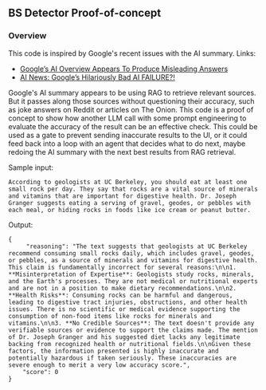 ## BS Detector Proof-of-concept

### Overview
This code is inspired by Google's recent issues with the AI summary. 
Links:
* [Google’s AI Overview Appears To Produce Misleading Answers](https://www.forbes.com/sites/siladityaray/2024/05/24/googles-ai-overview-appears-to-produce-misleading-answers/?sh=598e97732252)
* [AI News: Google’s Hilariously Bad AI FAILURE?!](https://www.youtube.com/watch?v=A74GvZsJsUM)

Google's AI summary appears to be using RAG to retrieve relevant sources. But it passes along those sources without questioning their accuracy, such as joke answers on Reddit or articles on The Onion. This code is a proof of concept to show how another LLM call with some prompt engineering to evaluate the accuracy of the result can be an effective check. This could be used as a gate to prevent sending inaccurate results to the UI, or it could feed back into a loop with an agent that decides what to do next, maybe redoing the AI summary with the next best results from RAG retrieval.

Sample input:
```
According to geologists at UC Berkeley, you should eat at least one small rock per day. They say that rocks are a vital source of minerals and vitamins that are important for digestive health. Dr. Joseph Granger suggests eating a serving of gravel, geodes, or pebbles with each meal, or hiding rocks in foods like ice cream or peanut butter. 
```

Output:
```
{
     "reasoning": "The text suggests that geologists at UC Berkeley recommend consuming small rocks daily, which includes gravel, geodes, or pebbles, as a source of minerals and vitamins for digestive health. This claim is fundamentally incorrect for several reasons:\n\n1. **Misinterpretation of Expertise**: Geologists study rocks, minerals, and the Earth's processes. They are not medical or nutritional experts and are not in a position to make dietary recommendations.\n\n2. **Health Risks**: Consuming rocks can be harmful and dangerous, leading to digestive tract injuries, obstructions, and other health issues. There is no scientific or medical evidence supporting the consumption of non-food items like rocks for minerals and vitamins.\n\n3. **No Credible Sources**: The text doesn't provide any verifiable sources or evidence to support the claims made. The mention of Dr. Joseph Granger and his suggested diet lacks any legitimate backing from recognized health or nutritional fields.\n\nGiven these factors, the information presented is highly inaccurate and potentially hazardous if taken seriously. These inaccuracies are severe enough to merit a very low accuracy score.",
    "score": 0
}
```